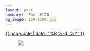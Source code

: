 ```yaml
---
layout: post
summary: 'Post #120'
og_image: 120-1280.jpg
---
```


<p>
 <time>
  <a href="/120">
   {{ page.date | date: "%B %-d, %Y" }}
  </a>
 </time>
 <a href="/120">
  <figure data-taken="10/22/2013">
   <img sizes="(min-width: 700px) 50vw, calc(100vw - 2rem)" src="{{ site.assets_url }}/120-640.jpg" srcset="{{ site.assets_url }}/120-1280.jpg 1280w, {{ site.assets_url }}/120-960.jpg 960w, {{ site.assets_url }}/120-640.jpg 640w, {{ site.assets_url }}/120-320.jpg 320w"/>
  </figure>
 </a>
</p>
